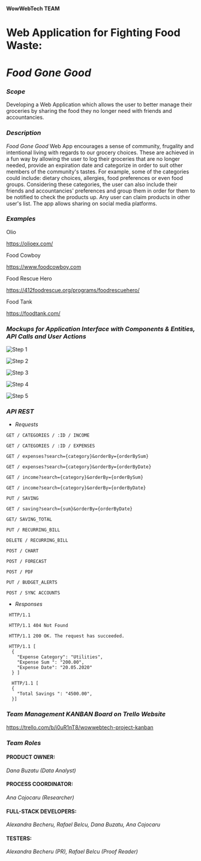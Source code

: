 #### WowWebTech TEAM

# **Web Application for Fighting Food Waste:**
# **_Food Gone Good_**


### *_Scope_*

Developing a Web Application which allows the user to better manage their groceries by sharing the food they no longer need with friends and accountancies.


### *_Description_*

*_Food Gone Good_* Web App encourages a sense of community, frugality and intentional living with regards to our grocery choices. These are achieved in a fun way by allowing the user to log their groceries that are no longer needed, provide an expiration date and categorize in order to suit other members of the community's tastes. For example, some of the categories could include: dietary choices, allergies, food preferences or even food groups. Considering these categories, the user can also include their friends and accountancies' preferences and group them in order for them to be notified to check the products up. Any user can claim products in other user's list. The app allows sharing on social media platforms.


### *_Examples_*

Olio

https://olioex.com/

Food Cowboy

https://www.foodcowboy.com

Food Rescue Hero

https://412foodrescue.org/programs/foodrescuehero/

Food Tank

https://foodtank.com/



### *_Mockups for Application Interface with Components & Entities, API Calls and User Actions_*


![Step 1](https://github.com/dana506/WowWebTech/blob/main/frontend/Documentation/Pictures/1.png)

![Step 2](https://github.com/dana506/WowWebTech/blob/main/frontend/Documentation/Pictures/2.png)

![Step 3](https://github.com/dana506/WowWebTech/blob/main/frontend/Documentation/Pictures/3.png)

![Step 4](https://github.com/dana506/WowWebTech/blob/main/frontend/Documentation/Pictures/4.png)

![Step 5](https://github.com/dana506/WowWebTech/blob/main/frontend/Documentation/Pictures/5.png)



### *_API REST_*

+ _Requests_

```
GET / CATEGORIES / :ID / INCOME 

GET / CATEGORIES / :ID / EXPENSES

GET / expenses?search={category}&orderBy={orderBySum}

GET / expenses?search={category}&orderBy={orderByDate}

GET / income?search={category}&orderBy={orderBySum}

GET / income?search={category}&orderBy={orderByDate}

PUT / SAVING

GET / saving?search={sum}&orderBy={orderByDate}

GET/ SAVING_TOTAL

PUT / RECURRING_BILL

DELETE / RECURRING_BILL

POST / CHART

POST / FORECAST

POST / PDF

PUT / BUDGET_ALERTS

POST / SYNC ACCOUNTS
```

+ _Responses_

```
 HTTP/1.1
 
 HTTP/1.1 404 Not Found
 
 HTTP/1.1 200 OK. The request has succeeded.
 
 HTTP/1.1 [ 
  {
    "Expense Category": "Utilities",
    "Expense Sum ": "200.00",  
    "Expense Date": "20.05.2020"
  } ]
  
  HTTP/1.1 [ 
  {
    "Total Savings ": "4500.00",  
  }]
  ```

### *_Team Management KANBAN Board on Trello Website_*

https://trello.com/b/i0uR1nT8/wowwebtech-project-kanban


### *_Team Roles_* 


#### PRODUCT OWNER:
_Dana Buzatu (Data Analyst)_

#### PROCESS COORDINATOR: 
_Ana Cojocaru (Researcher)_

#### FULL-STACK DEVELOPERS:
_Alexandra Becheru, Rafael Belcu, Dana Buzatu, Ana Cojocaru_

#### TESTERS:
_Alexandra Becheru (PR), Rafael Belcu (Proof Reader)_

